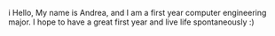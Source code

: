i
Hello, My name is Andrea, and I am a first year computer engineering major. I hope to have a great first year and live life spontaneously :)
